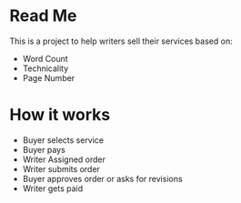 # Read Me
This is a  project to help writers sell their services based on:
* Word Count
* Technicality
* Page Number
# How it works
* Buyer selects service
* Buyer pays
* Writer Assigned order
* Writer submits order
* Buyer approves order or asks for revisions
* Writer gets paid
